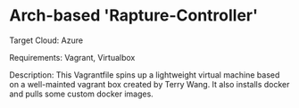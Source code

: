 # Arch-based 'Rapture-Controller'

Target Cloud: Azure

Requirements: Vagrant, Virtualbox

Description: This Vagrantfile spins up a lightweight virtual machine based on a well-mainted vagrant box created by Terry Wang. It also installs docker and pulls some custom docker images.
